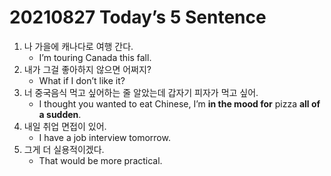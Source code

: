 # 20210827 Today’s 5 Sentence



1. 나 가을에 캐나다로 여행 간다.
   - I’m touring Canada this fall.
2. 내가 그걸 좋아하지 않으면 어쩌지?
   - What if I don’t like it?
3. 너 중국음식 먹고 싶어하는 줄 알았는데 갑자기 피자가 먹고 싶어.
   - I thought you wanted to eat Chinese, I’m **in the mood for** pizza **all of a sudden**.
4. 내일 취업 면접이 있어.
   - I have a job interview tomorrow.
5. 그게 더 실용적이겠다.
   - That would be more practical.